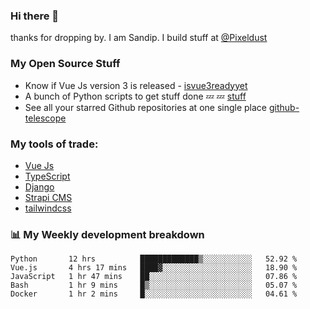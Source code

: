 ### Hi there 👋

thanks for dropping by.
I am Sandip. I build stuff at [@Pixeldust](github.com/pixeldust-in/)

###  **My Open Source Stuff**

 - Know if Vue Js version 3 is released -  [isvue3readyyet](https://github.com/sandiprb/isvue3readyyet)
 - A bunch of Python scripts to get stuff done 💤 💤 [stuff](https://github.com/sandiprb/stuff)
 - See all your starred Github repositories at one single place [github-telescope](https://github.com/sandiprb/github-telescope)



###  **My tools of trade:**
 - [Vue Js](https://github.com/vuejs/vue/)
 - [TypeScript](https://github.com/microsoft/TypeScript)
 - [Django](github.com/django/django)
 - [Strapi CMS](github.com/strapi/strapi)
 - [tailwindcss](https://github.com/tailwindlabs/tailwindcss)


###  📊 **My Weekly development breakdown**
<!--START_SECTION:waka-->
```text
Python       12 hrs          █████████████▒░░░░░░░░░░░   52.92 % 
Vue.js       4 hrs 17 mins   ████▓░░░░░░░░░░░░░░░░░░░░   18.90 % 
JavaScript   1 hr 47 mins    ██░░░░░░░░░░░░░░░░░░░░░░░   07.86 % 
Bash         1 hr 9 mins     █▒░░░░░░░░░░░░░░░░░░░░░░░   05.07 % 
Docker       1 hr 2 mins     █░░░░░░░░░░░░░░░░░░░░░░░░   04.61 % 
```
<!--END_SECTION:waka-->
